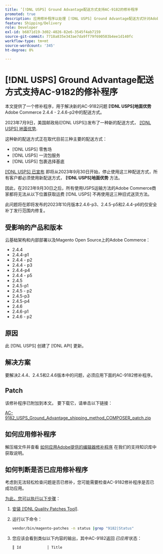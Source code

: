 ```yaml
---
title: ’[!DNL USPS] Ground Advantage配送方式支持AC-9182的修补程序
promoted: true
description: 应用修补程序以处理 [!DNL USPS] Ground Advantage配送方式针对Adobe Commerce 2.4.4 - 2.4.6-p2发行AC-9182。
feature: Shipping/Delivery
role: Developer
exl-id: b6871d19-3d02-4026-82e6-3545f4ab7159
source-git-commit: 7718a835e343ae7da9ff79f690503b4ee1d140fc
workflow-type: tm+mt
source-wordcount: '345'
ht-degree: 0%

---
```


# [!DNL USPS] Ground Advantage配送方式支持AC-9182的修补程序

本文提供了一个修补程序，用于解决新的AC-9182问题 **[!DNL USPS]地面优势** Adobe Commerce 2.4.4 - 2.4.6-p2中的配送方式。

2023年7月9日，美国邮政局([!DNL USPS])发布了一种新的配送方式， [[!DNL USPS] 地面优势](https://www.usps.com/ship/ground-advantage.htm).

这种新的配送方式正在取代目前三种主要的配送方式：

* [!DNL USPS] 零售场
* [!DNL USPS] 一流包服务
* [!DNL USPS] 包裹选择基底

[[!DNL USPS] 已宣布](https://faq.usps.com/s/article/USPS-Ground-Advantage#how_it_works) 即将从2023年9月30日开始，停止使用这三种配送方式，所有客户都必须使用新配送方式， **[!DNL USPS]地面优势** 方法。

因此，在2023年9月30日之后，所有使用USPS运输方法的Adobe Commerce商家都将无法从以下位置获取运费 [!DNL USPS] 不再使用这三种旧式送货方法。

此问题将在即将发布的2023年10月版本2.4.6-p3、2.4.5-p5和2.4.4-p6的仅安全补丁发行范围内修复。

## 受影响的产品和版本

云基础架构和内部部署以及Magento Open Source上的Adobe Commerce：

* 2.4.4
* 2.4.4-p1
* 2.4.4 - p2
* 2.4.4 - p3
* 2.4.4-p4
* 2.4.4 - p5
* 2.4.5
* 2.4.5-p1
* 2.4.5 - p2
* 2.4.5-p3
* 2.4.5-p4
* 2.4.6
* 2.4.6-p1
* 2.4.6 - p2

## 原因

此 [!DNL USPS] 创建了 [!DNL API] 更新。

## 解决方案

要解决2.4.4、2.4.5和2.4.6版本中的问题，必须应用下面的AC-9182修补程序。

## Patch

该修补程序已附加到本文。 要下载它，请单击以下链接：

[AC-9182_USPS_Ground_Advantage_shipping_method_COMPOSER_patch.zip](assets/AC-9182_USPS_Ground_Advantage_shipping_method_COMPOSER_patch.zip)

## 如何应用修补程序

解压缩文件并查看 [如何应用Adobe提供的编辑器修补程序](https://experienceleague.adobe.com/docs/commerce-knowledge-base/kb/how-to/how-to-apply-a-composer-patch-provided-by-magento.html) 在我们的支持知识库中获取说明。

## 如何判断是否已应用修补程序

考虑到无法轻松检查问题是否已修补，您可能需要检查AC-9182修补程序是否已成功应用。

<u>为此，您可以执行以下步骤</u>：

1. [安装 [!DNL Quality Patches Tool]](https://experienceleague.adobe.com/docs/commerce-operations/tools/quality-patches-tool/usage.html).
1. 运行以下命令：

   ```bash
   vendor/bin/magento-patches -n status |grep "9182|Status"
   ```

1. 您应该会看到类似以下内容的输出，其中AC-9182返回 *已应用* 状态：

   ```bash
   ║ Id            │ Title                                                        │ Category        │ Origin                 │ Status      │ Details                                          ║ ║ N/A           │ ../m2-hotfixes/AC-9182_USPS_Ground_Advantage_shipping_method_COMPOSER_patch.patch      │ Other           │ Local                  │ Applied     │ Patch type: Custom                                
   ```
